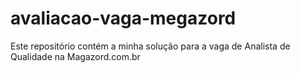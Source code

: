 # avaliacao-vaga-megazord
Este repositório contém a minha solução para a vaga de Analista de Qualidade na Magazord.com.br

